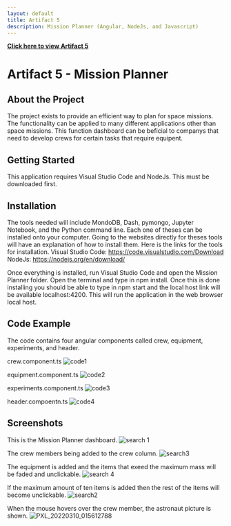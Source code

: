 ```yaml
---
layout: default
title: Artifact 5
description: Mission Planner (Angular, NodeJs, and Javascript)
---
```


[**Click here to view Artifact 5**](https://github.com/Matt87c/angular-lc101-mission-planner-studio-3)

# Artifact 5 - Mission Planner

## About the Project
The project exists to provide an efficient way to plan for space missions.  The functionality can be applied to many different applications other than space missions.  This function dashboard can be beficial to companys that need to develop crews for certain tasks that require equipent.  

## Getting Started
This application requires Visual Studio Code and NodeJs.  This must be downloaded first.

## Installation

The tools needed will include MondoDB, Dash, pymongo, Jupyter Notebook, and the Python command line.  Each one of theses can be installed onto your computer.  Going to the websites directly for theses tools will have an explanation of how to install them.  Here is the links for the tools for installation.
Visual Studio Code:
https://code.visualstudio.com/Download
NodeJs:
https://nodejs.org/en/download/

Once everything is installed, run Visual Studio Code and open the Mission Planner folder.  Open the terminal and type in npm install.  Once this is done installing you should be able to type in npm start and the local host link will be available localhost:4200.  This will run the application in the web browser local host.


## Code Example
The code contains four angular components called crew, equipment, experiments, and header.

crew.component.ts 
![code1](https://user-images.githubusercontent.com/35537679/157575692-0aaa39e5-7335-4443-b6f5-dbf12c2dec08.png)

equipment.component.ts 
![code2](https://user-images.githubusercontent.com/35537679/157575715-21a989b6-e5ac-4ce9-bf01-f7c902a279e3.png)

experiments.component.ts 
![code3](https://user-images.githubusercontent.com/35537679/157575727-ee7bfec6-71ec-46c8-b159-e2d7ed523a1b.png)

header.compoentn.ts 
![code4](https://user-images.githubusercontent.com/35537679/157575736-51d00eca-aa50-450b-a8a3-9b14c71d2812.png)


## Screenshots

This is the Mission Planner dashboard.
![search 1](https://user-images.githubusercontent.com/35537679/157575887-6d989740-67b1-4436-8769-62c7a8055bbe.png)

The crew members being added to the crew column.
![search3](https://user-images.githubusercontent.com/35537679/157576110-57a66294-14d3-43fd-96e1-e0e8032e2c36.png)

The equipment is added and the items that exeed the maximum mass will be faded and unclickable.
![search 4](https://user-images.githubusercontent.com/35537679/157576232-f4f21100-8691-445d-90a7-726d0a1a65da.png)

If the maximum amount of ten items is added then the rest of the items will become unclickable.
![search2](https://user-images.githubusercontent.com/35537679/157576309-9c157b57-9fe9-4ca8-b767-08bb3f5f13b2.png)

When the mouse hovers over the crew member, the astronaut picture is shown.
![PXL_20220310_015612788](https://user-images.githubusercontent.com/35537679/157589414-2bd67a33-7a12-4256-b078-08c311e032b1.jpg)

